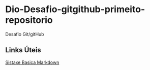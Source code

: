 # Dio-Desafio-gitgithub-primeito-repositorio
Desafio Git/gitHub

##  Links Úteis
 [Sistaxe Basica Markdown](https://www.markdownguide.org/basic-syntax/)
